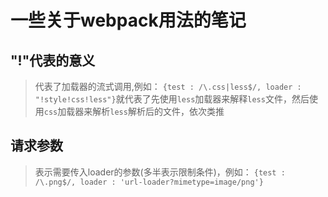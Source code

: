 # 一些关于webpack用法的笔记

## "!"代表的意义
>代表了加载器的流式调用,例如：
>`{test : /\.css|less$/, loader : "!style!css!less"}`就代表了先使用`less`加载器来解释`less`文件，然后使用`css`加载器来解析`less`解析后的文件，依次类推

## 请求参数
>表示需要传入loader的参数(多半表示限制条件)，例如：
>`{test : /\.png$/, loader : 'url-loader?mimetype=image/png'}`
